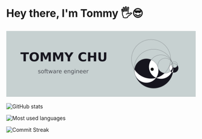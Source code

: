 # Hey there, I'm Tommy :raised_hand_with_fingers_splayed::sunglasses:

![Tommy Chu](img/banner.svg)

![GitHub stats](https://github-readme-stats.vercel.app/api?username=chutified&count_private=true&show_icons=true&theme=graywhite&include_all_commits=true&line_height=30)

![Most used languages](https://github-readme-stats.vercel.app/api/top-langs/?username=chutified&langs_count=12&layout=compact&theme=graywhite&card_width=445)

![Commit Streak](http://github-readme-streak-stats.herokuapp.com?user=chutified&theme=graywhite)
